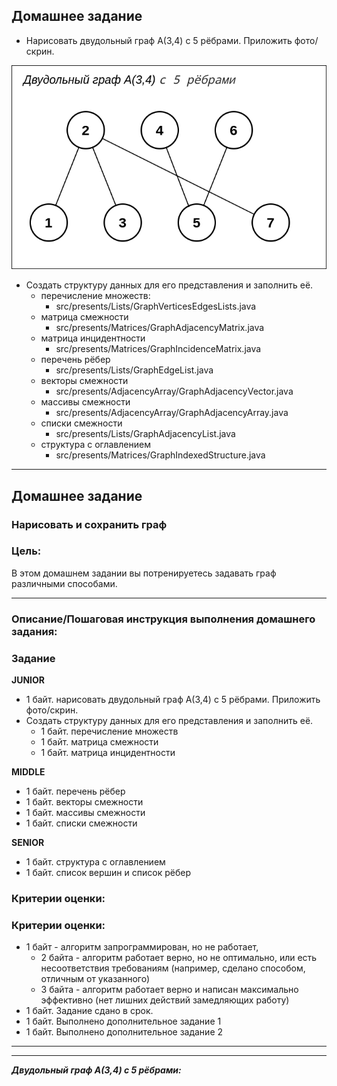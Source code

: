 ## Домашнее задание


* Нарисовать двудольный граф А(3,4) с 5 рёбрами. Приложить фото/скрин.

![](picture/Bigraph_A_3_4_5.png)

* Создать структуру данных для его представления и заполнить её.
  * перечисление множеств:
    - src/presents/Lists/GraphVerticesEdgesLists.java
  * матрица смежности
    - src/presents/Matrices/GraphAdjacencyMatrix.java
  * матрица инцидентности
    - src/presents/Matrices/GraphIncidenceMatrix.java
  * перечень рёбер
    - src/presents/Lists/GraphEdgeList.java
  * векторы смежности
    - src/presents/AdjacencyArray/GraphAdjacencyVector.java
  * массивы смежности
    - src/presents/AdjacencyArray/GraphAdjacencyArray.java
  * списки смежности
    - src/presents/Lists/GraphAdjacencyList.java
  * структура с оглавлением
    - src/presents/Matrices/GraphIndexedStructure.java



<hr>

## Домашнее задание

### Нарисовать и сохранить граф
### Цель:

В этом домашнем задании вы потренируетесь задавать граф различными способами.

<hr>

### Описание/Пошаговая инструкция выполнения домашнего задания:
### Задание

**JUNIOR**<br>
* 1 байт. нарисовать двудольный граф А(3,4) с 5 рёбрами. Приложить фото/скрин.
* Создать структуру данных для его представления и заполнить её.
  * 1 байт. перечисление множеств
  * 1 байт. матрица смежности
  * 1 байт. матрица инцидентности

**MIDDLE**<br>
* 1 байт. перечень рёбер
* 1 байт. векторы смежности
* 1 байт. массивы смежности
* 1 байт. списки смежности

**SENIOR**
* 1 байт. структура с оглавлением
* 1 байт. список вершин и список рёбер

### Критерии оценки:

### Критерии оценки:
* 1 байт - алгоритм запрограммирован, но не работает, 
  * 2 байта - алгоритм работает верно, но не оптимально, или есть несоответствия требованиям (например, сделано способом, отличным от указанного) 
  * 3 байта - алгоритм работает верно и написан максимально эффективно (нет лишних действий замедляющих работу)
* 1 байт. Задание сдано в срок.
* 1 байт. Выполнено дополнительное задание 1
* 1 байт. Выполнено дополнительное задание 2

<hr>
<hr>

**_Двудольный граф А(3,4) с 5 рёбрами:_**
